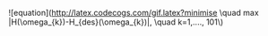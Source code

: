 ![equation](http://latex.codecogs.com/gif.latex?minimise \quad max |H(\omega_{k})-H_{des}(\omega_{k})|, \quad k=1,...., 101\\)  
